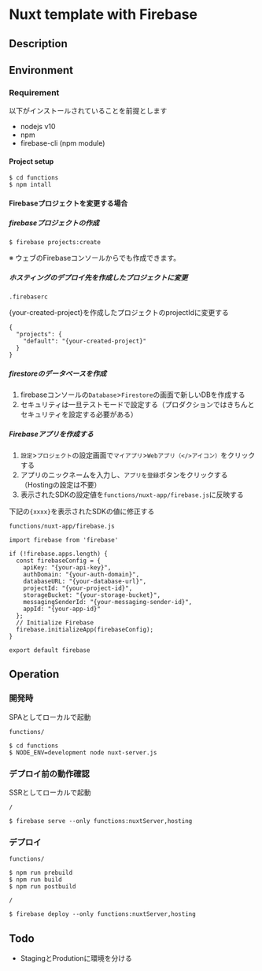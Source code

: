 Nuxt template with Firebase
====

## Description

## Environment

### Requirement

以下がインストールされていることを前提とします

- nodejs v10
- npm
- firebase-cli (npm module)

#### Project setup

```
$ cd functions
$ npm intall
```

#### Firebaseプロジェクトを変更する場合

##### firebaseプロジェクトの作成
```
$ firebase projects:create
```
※ ウェブのFirebaseコンソールからでも作成できます。

##### ホスティングのデプロイ先を作成したプロジェクトに変更

`.firebaserc`

{your-created-project}を作成したプロジェクトのprojectIdに変更する
```
{
  "projects": {
    "default": "{your-created-project}"
  }
}
```

##### firestoreのデータベースを作成

1. firebaseコンソールの`Database`>`Firestore`の画面で新しいDBを作成する
2. セキュリティは一旦テストモードで設定する（プロダクションではきちんとセキュリティを設定する必要がある）

##### Firebaseアプリを作成する

1. `設定`>`プロジェクト`の設定画面で`マイアプリ`>`Webアプリ（</>アイコン）`をクリックする
2. アプリのニックネームを入力し、`アプリを登録`ボタンをクリックする（Hostingの設定は不要）
3. 表示されたSDKの設定値を`functions/nuxt-app/firebase.js`に反映する

下記の`{xxxx}`を表示されたSDKの値に修正する

`functions/nuxt-app/firebase.js`
```
import firebase from 'firebase'

if (!firebase.apps.length) {
  const firebaseConfig = {
    apiKey: "{your-api-key}",
    authDomain: "{your-auth-domain}",
    databaseURL: "{your-database-url}",
    projectId: "{your-project-id}",
    storageBucket: "{your-storage-bucket}",
    messagingSenderId: "{your-messaging-sender-id}",
    appId: "{your-app-id}"
  };
  // Initialize Firebase
  firebase.initializeApp(firebaseConfig);
}

export default firebase
```

## Operation

###  開発時

SPAとしてローカルで起動

`functions/`
```
$ cd functions
$ NODE_ENV=development node nuxt-server.js
```
### デプロイ前の動作確認

SSRとしてローカルで起動

`/`
```
$ firebase serve --only functions:nuxtServer,hosting
```

### デプロイ

`functions/`
```
$ npm run prebuild
$ npm run build
$ npm run postbuild
```

`/`
```
$ firebase deploy --only functions:nuxtServer,hosting
```

##  Todo

- StagingとProdutionに環境を分ける
